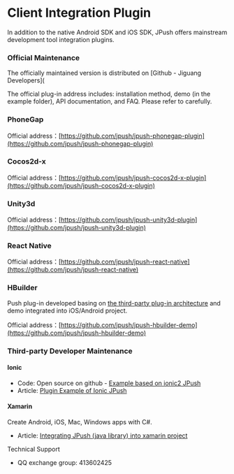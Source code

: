 # Client Integration Plugin

In addition to the native Android SDK and iOS SDK, JPush offers mainstream development tool integration plugins.

### Official Maintenance

The officially maintained version is distributed on [Github - Jiguang Developers](

The official plug-in address includes: installation method, demo (in the example folder), API documentation, and FAQ. Please refer to carefully.

### PhoneGap

Official address：[https://github.com/jpush/jpush-phonegap-plugin](https://github.com/jpush/jpush-phonegap-plugin)

### Cocos2d-x

Official address：[https://github.com/jpush/jpush-cocos2d-x-plugin](https://github.com/jpush/jpush-cocos2d-x-plugin)

### Unity3d

Official address：[https://github.com/jpush/jpush-unity3d-plugin](https://github.com/jpush/jpush-unity3d-plugin)

### React Native

Official address：[https://github.com/jpush/jpush-react-native](https://github.com/jpush/jpush-react-native)

### HBuilder

Push plug-in developed basing on [the third-party plug-in architecture](http://ask.dcloud.net.cn/docs/#http://ask.dcloud.net.cn/article/66) and demo integrated into iOS/Android project.

Official address：[https://github.com/jpush/jpush-hbuilder-demo](https://github.com/jpush/jpush-hbuilder-demo)

### Third-party Developer Maintenance

#### Ionic

* Code: Open source on github - [Example based on ionic2 JPush](https://github.com/zjcboy/ionic2-jpush-demo)
* Article: [Plugin Example of Ionic JPush](http://www.cnblogs.com/linsu/p/5641158.html)

#### Xamarin

Create Android, iOS, Mac, Windows apps with C#.

* Article: [Integrating JPush (java library) into xamarin project](http://smilehyh.blog.163.com/blog/static/123343886201362110857402/)

Technical Support

* QQ exchange group: 413602425
